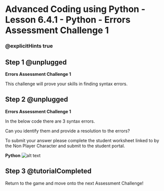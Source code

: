 # Advanced Coding using Python - Lesson 6.4.1 - Python - Errors Assessment Challenge 1

### @explicitHints true

## Step 1 @unplugged
**Errors Assessment Challenge 1**

This challenge will prove your skills in finding syntax errors.

## Step 2 @unplugged
**Errors Assessment Challenge 1**

In the below code there are 3 syntax errors.

Can you identify them and provide a resolution to the errors?

To submit your answer please complete the student worksheet linked to by the Non Player Character and submit to the student portal.

**Python**
![alt text](https://advancedpyv3.codingcredentials.com/Lesson6/6.4.1/images/1.jpg?raw=true "Python")

## Step 3 @tutorialCompleted
Return to the game and move onto the next Assessment Challenge!